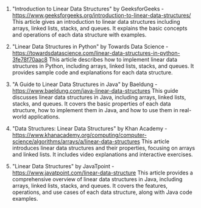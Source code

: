 

1. "Introduction to Linear Data Structures" by GeeksforGeeks - https://www.geeksforgeeks.org/introduction-to-linear-data-structures/
This article gives an introduction to linear data structures including arrays, linked lists, stacks, and queues. It explains the basic concepts and operations of each data structure with examples.

2. "Linear Data Structures in Python" by Towards Data Science - https://towardsdatascience.com/linear-data-structures-in-python-3fe78f70aac8
This article describes how to implement linear data structures in Python, including arrays, linked lists, stacks, and queues. It provides sample code and explanations for each data structure.

3. "A Guide to Linear Data Structures in Java" by Baeldung - https://www.baeldung.com/java-linear-data-structures
This guide discusses linear data structures in Java, including arrays, linked lists, stacks, and queues. It covers the basic properties of each data structure, how to implement them in Java, and how to use them in real-world applications.

4. "Data Structures: Linear Data Structures" by Khan Academy - https://www.khanacademy.org/computing/computer-science/algorithms/arrays/a/linear-data-structures
This article introduces linear data structures and their properties, focusing on arrays and linked lists. It includes video explanations and interactive exercises.

5. "Linear Data Structures" by JavaTpoint - https://www.javatpoint.com/linear-data-structure
This article provides a comprehensive overview of linear data structures in Java, including arrays, linked lists, stacks, and queues. It covers the features, operations, and use cases of each data structure, along with Java code examples.
